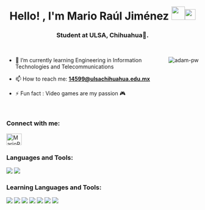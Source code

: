 <h1 align="center">Hello! , I'm Mario Raúl Jiménez <img src="https://media.giphy.com/media/hvRJCLFzcasrR4ia7z/giphy.gif" width="35"><img src="https://emojis.slackmojis.com/emojis/images/1531849430/4246/blob-sunglasses.gif?1531849430" width="28"></h1>

<h3 align="center">Student at ULSA, Chihuahua🌟.</h3>

<br>

<p><img align="right" src="https://github.com/Adam-pw/Adam-pw/blob/main/animation_500_kxa883sd.gif" alt="adam-pw" /></p>


- 🌱 I’m currently learning Engineering in Information Technologies and Telecommunications

- 📫 How to reach me: **14599@ulsachihuahua.edu.mx**

- ⚡ Fun fact : Video games are my passion 🎮

<br>

<h3 align="left">Connect with me:</h3>
<p align="left">
  <a href="https://github.com/MarioRaul201" target="blank"><img align="center"
      src="https://raw.githubusercontent.com/rahuldkjain/github-profile-readme-generator/master/src/images/icons/Social/github.svg"
      alt="MarioRaul201" height="30" width="40" /></a>


<br>

<h3 align="left">Languages and Tools:</h3>
<p align="left">
    <img src= "https://img.shields.io/badge/Visual%20Studio%20Code-0078d7.svg?style=for-the-badge&logo=visual-studio-code&logoColor=white">
    <img src= "https://img.shields.io/badge/python-3670A0?style=for-the-badge&logo=python&logoColor=ffdd54">
    
    

    

<br>

<h3 align="left">Learning Languages and Tools:</h3>
<p align="left">
    <img src= "https://img.shields.io/badge/Xcode-007ACC?style=for-the-badge&logo=Xcode&logoColor=white">
    <img src= "https://img.shields.io/badge/c-%2300599C.svg?style=for-the-badge&logo=c&logoColor=white">
    <img src= "https://img.shields.io/badge/c%23-%23239120.svg?style=for-the-badge&logo=csharp&logoColor=white">
    <img src= "https://img.shields.io/badge/css3-%231572B6.svg?style=for-the-badge&logo=css3&logoColor=white">
    <img src= "https://img.shields.io/badge/html5-%23E34F26.svg?style=for-the-badge&logo=html5&logoColor=white">
    <img src= "https://img.shields.io/badge/javascript-%23323330.svg?style=for-the-badge&logo=javascript&logoColor=%23F7DF1E">
    <img src= "https://img.shields.io/badge/swift-F54A2A?style=for-the-badge&logo=swift&logoColor=white">
    
